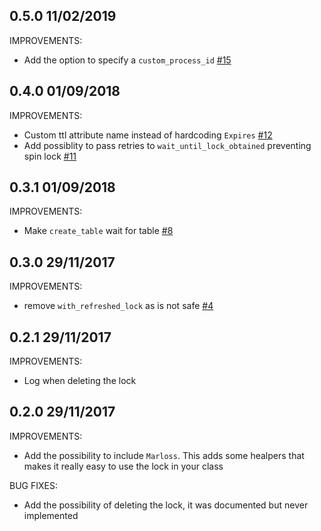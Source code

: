 ## 0.5.0 11/02/2019

IMPROVEMENTS:

* Add the option to specify a `custom_process_id` [#15](https://github.com/eredi93/marloss/pull/15)

## 0.4.0 01/09/2018

IMPROVEMENTS:

* Custom ttl attribute name instead of hardcoding `Expires` [#12](https://github.com/eredi93/marloss/pull/12)
* Add possiblity to pass retries to `wait_until_lock_obtained` preventing spin lock [#11](https://github.com/eredi93/marloss/pull/11)

## 0.3.1 01/09/2018

IMPROVEMENTS:

* Make `create_table` wait for table [#8](https://github.com/eredi93/marloss/pull/8)

## 0.3.0 29/11/2017

IMPROVEMENTS:

* remove `with_refreshed_lock` as is not safe [#4](https://github.com/eredi93/marloss/pull/4)

## 0.2.1 29/11/2017

IMPROVEMENTS:

* Log when deleting the lock

## 0.2.0 29/11/2017

IMPROVEMENTS:

* Add the possibility to include `Marloss`. This adds some healpers that makes it really easy to use the lock in your class

BUG FIXES:

* Add the possibility of deleting the lock, it was documented but never implemented
